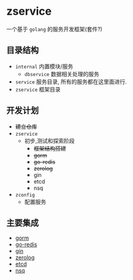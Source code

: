 # zservice
一个基于 `golang` 的服务开发框架(套件?)

## 目录结构
- `internal` 内置模块/服务
    - `dbservice` 数据相关处理的服务
- `service` 服务目录, 所有的服务都在这里面进行.
- `zservice` 框架目录

## 开发计划
- ~~建立仓库~~
- `zservice`
    - 初步,测试和探索阶段
        - ~~框架结构搭建~~
        - ~~gorm~~
        - ~~go-redis~~
        - ~~zerolog~~
        - gin
        - etcd
        - nsq
- `zconfig`
    - 配置服务

## 主要集成
- [gorm](https://gorm.io)
- [go-redis](https://redis.uptrace.dev)
- [gin](https://gin-gonic.com)
- [zerolog](https://github.com/rs/zerolog)
- [etcd](https://etcd.io)
- [nsq](https://nsq.io)
